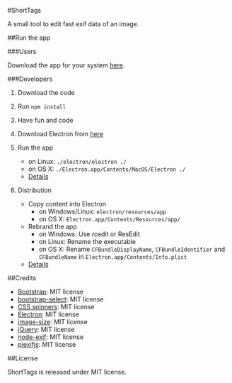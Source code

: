 #ShortTags

A small tool to edit fast exif data of an image.

##Run the app

###Users

Download the app for your system [here](https://github.com/Andr3as/ShortTag/releases).

###Developers

1. Download the code
2. Run `npm install`
3. Have fun and code
4. Download Electron from [here](https://github.com/atom/electron/releases)
5. Run the app
	- on Linux: `./electron/electron ./`
	- on OS X:  `./Electron.app/Contents/MacOS/Electron ./`
	- [Details](https://github.com/atom/electron/blob/master/docs/tutorial/quick-start.md#run-your-app)

6. Distribution
	- Copy content into Electron
		- on Windows/Linux: `electron/resources/app`
		- on OS X: `Electron.app/Contents/Resources/app/`
	- Rebrand the app
		- on Windows: Use rcedit or ResEdit
		- on Linux: Rename the executable
		- on OS X: Rename `CFBundleDisplayName`, `CFBundleIdentifier` and `CFBundleName` in `Electron.app/Contents/Info.plist`
	- [Details](https://github.com/atom/electron/blob/master/docs/tutorial/application-distribution.md)


##Credits

- [Bootstrap](http://getbootstrap.com): MIT license
- [bootstrap-select](https://github.com/silviomoreto/bootstrap-select): MIT license
- [CSS spinners](http://codepen.io/zessx/pen/RNPKKK): MIT license
- [Electron](https://github.com/atom/electron): MIT license
- [image-size](https://www.npmjs.com/package/image-size): MIT license
- [jQuery](http://jquery.com): MIT license
- [node-exif](https://www.npmjs.com/package/exif): MIT license
- [piexifjs](https://www.npmjs.com/package/piexifjs): MIT license

##License

ShortTags is released under MIT license. 